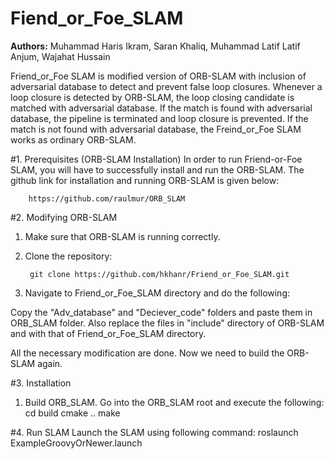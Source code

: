 # Fiend_or_Foe_SLAM
**Authors:** Muhammad Haris Ikram, Saran Khaliq, Muhammad Latif Latif Anjum, Wajahat Hussain


Friend_or_Foe SLAM is modified version of ORB-SLAM with inclusion of adversarial database to detect and prevent false loop closures. Whenever a loop closure is detected by ORB-SLAM, the loop closing candidate is matched with adversarial database. If the match is found with adversarial database, the pipeline is terminated and loop closure is prevented. If the match is not found with adversarial database, the Freind_or_Foe SLAM works as ordinary ORB-SLAM.


#1. Prerequisites (ORB-SLAM Installation)
In order to run Friend-or-Foe SLAM, you will have to successfully install and run the ORB-SLAM. The github link for installation and running ORB-SLAM is given below:

		https://github.com/raulmur/ORB_SLAM


#2. Modifying ORB-SLAM
1. Make sure that ORB-SLAM is running correctly.
2. Clone the repository:

		git clone https://github.com/hkhanr/Friend_or_Foe_SLAM.git

3. Navigate to Friend_or_Foe_SLAM directory and do the following:

Copy the "Adv_database" and "Deciever_code" folders and paste them in ORB_SLAM folder.
Also replace the files in "include" directory of ORB-SLAM and with that of Friend_or_Foe_SLAM directory.

All the necessary modification are done. Now we need to build the ORB-SLAM again.

#3. Installation
1. Build ORB_SLAM. Go into the ORB_SLAM root and execute the following:
		cd build
		cmake ..
		make

#4. Run SLAM
Launch the SLAM using following command:
		roslaunch ExampleGroovyOrNewer.launch
		
